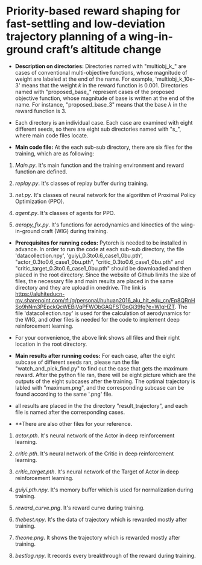 # Priority-based reward shaping for fast-settling and low-deviation trajectory planning of a wing-in-ground craft’s altitude change


* **Description on directories:**  Directories named with "multiobj_k_" are cases of conventional multi-objective functions, whose magnitude of weight are labeled at the end of the name. For example, 'multiobj_k_10e-3' means that the weight $k$ in the reward function is 0.001. Directories named with "proposed_base_" represent cases of the proposed objective function, whose magnitude of base is written at the end of the name. For instance, "proposed_base_3" means that the base $\lambda$ in the reward function is 3.
* Each directory is an individual case. Each case are examined with eight different seeds, so there are eight sub directories named with "s_", where main code files locate.

* **Main code file:** At the each sub-sub directory, there are six files for the training, which are as following:
1. *Main.py*. It's main function and the training environment and reward function are defined. 

2. *replay.py*. It's classes of replay buffer during training.

3. *net.py*. It's classes of neural network for the algorithm of Proximal Policy Optimization (PPO).

4. *agent.py*. It's classes of agents for PPO.

5. *aeropy_fix.py*. It's functions for aerodynamics and kinectics of the wing-in-ground craft (WIG) during training.

* **Prerequisites for running codes:**  Pytorch is needed to be installed in advance. In order to run the code at each sub-sub directory, the file 'datacollection.npy', 'guiyi_0.3to0.6_case1_0bu.pth', "actor_0.3to0.6_case1_0bu.pth", "critic_0.3to0.6_case1_0bu.pth" and "critic_target_0.3to0.6_case1_0bu.pth" should be downloaded and then placed in the root directory. Since the website of Github limits the size of files, the necessary file and main results are placed in the same directory and they are upload in onedrive. The link is https://aluhiteducn-my.sharepoint.com/:f:/g/personal/huhuan2016_alu_hit_edu_cn/Ep8QRnHSo9hNm3PEpckQcWEBjVqPFWObGAQFST0qGj39fg?e=WlgHZT. The file 'datacollection.npy' is used for the calculation of aerodynamics for the WIG, and other files is needed for the code to implement deep reinforcement learning.

* For your convenience, the above link shows all files and their right location in the root directory.


* **Main results after running codes:**  For each case, after the eight subcase of different seeds ran, please run the file "watch_and_pick_find.py" to find out the case that gets the maximum reward. After the python file ran, there will be eight picture which are the outputs of the eight subcases after the training. The optimal trajectory is labled with "maximum.png", and the corresponding subcase can be found according to the same '.png' file.

* all results are placed in the the directory "result_trajectory", and each file is named after the corresponding cases.

* **There are also other files for your reference.

1. *actor.pth*. It's neural network of the Actor in deep reinforcement learning.

2. *critic.pth*. It's neural network of the Critic in deep reinforcement learning.

3. *critic_target.pth*. It's neural network of the Target of Actor in deep reinforcement learning.

4. *guiyi.pth.npy*. It's memory buffer which is used for normalization during training.

6. *reward_curve.png*. It's reward curve during training.

7. *thebest.npy*. It's the data of trajectory which is rewarded mostly after training.

8. *theone.png*. It shows the trajectory which is rewarded mostly after training.

9. *bestlog.npy*. It records every breakthrough of the reward during training.
